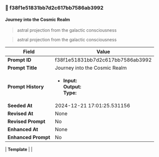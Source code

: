 

### 📜 f38f1e51831bb7d2c617bb7586ab3992

#### Journey into the Cosmic Realm

> astral projection from the galactic consciousness

> astral projection from the galactic consciousness

| Field          | Value                                                                                                                                                                      |
|----------------|----------------------------------------------------------------------------------------------------------------------------------------------------------------------------|
| **Prompt ID**  | f38f1e51831bb7d2c617bb7586ab3992                                                                                                                                                            |
| **Prompt Title**  | Journey into the Cosmic Realm                                                                                                                                                            |
| **Prompt History** | <ul><li>**Input:**  <br> **Output:**  <br> **Type:** </li></ul> |
| **Seeded At** | 2024-12-21 17:01:25.531156                                                                                                                                                   |
| **Revised At** | None                                                                                                                                                   |
| **Revised Prompt** | No                                                                                                                                                                      |
| **Enhanced At** | None                                                                                                                                                  |
| **Enhanced Prompt** | No                                                                                                                                                                    |

| **Template**   |                                                                                                                                            |




